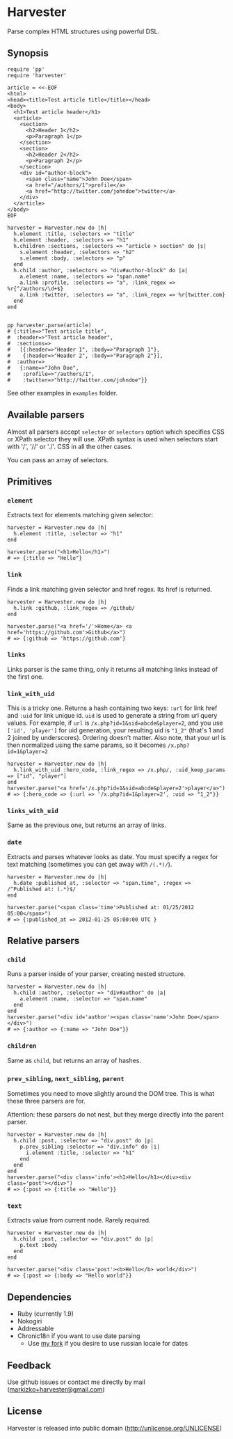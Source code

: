 # Harvester

Parse complex HTML structures using powerful DSL.

## Synopsis

```
require 'pp'
require 'harvester'

article = <<-EOF
<html>
<head><title>Test article title</title></head>
<body>
  <h1>Test article header</h1>
  <article>
    <section>
      <h2>Header 1</h2>
      <p>Paragraph 1</p>
    </section>
    <section>
      <h2>Header 2</h2>
      <p>Paragraph 2</p>
    </section>
    <div id="author-block">
      <span class="name">John Doe</span>
      <a href="/authors/1">profile</a>
      <a href="http://twitter.com/johndoe">twitter</a>
    </div>
  </article>
</body>
EOF

harvester = Harvester.new do |h|
  h.element :title, :selectors => "title"
  h.element :header, :selectors => "h1"
  h.children :sections, :selectors => "article > section" do |s|
    s.element :header, :selectors => "h2"
    s.element :body, :selectors => "p"
  end
  h.child :author, :selectors => "div#author-block" do |a|
    a.element :name, :selectors => "span.name"
    a.link :profile, :selectors => "a", :link_regex => %r{^/authors/\d+$}
    a.link :twitter, :selectors => "a", :link_regex => %r{twitter.com}
  end
end


pp harvester.parse(article)
# {:title=>"Test article title",
#  :header=>"Test article header",
#  :sections=>
#   [{:header=>"Header 1", :body=>"Paragraph 1"},
#    {:header=>"Header 2", :body=>"Paragraph 2"}],
#  :author=>
#   {:name=>"John Doe",
#    :profile=>"/authors/1",
#    :twitter=>"http://twitter.com/johndoe"}}
```

See other examples in `examples` folder.

## Available parsers

Almost all parsers accept `selector` or `selectors` option which specifies CSS or XPath selector they will use. XPath syntax is used when selectors start with '/', '//' or './'. CSS in all the other cases.

You can pass an array of selectors.

## Primitives

### `element`

Extracts text for elements matching given selector:

```
harvester = Harvester.new do |h|
  h.element :title, :selector => "h1"
end

harvester.parse("<h1>Hello</h1>")
# => {:title => "Hello"}
```

### `link`

Finds a link matching given selector and href regex. Its href is returned.

```
harvester = Harvester.new do |h|
  h.link :github, :link_regex => /github/
end

harvester.parse("<a href='/'>Home</a> <a href='https://github.com'>Github</a>")
# => {:github => 'https://github.com'}
```

### `links`

Links parser is the same thing, only it returns all matching links instead of the first one.

### `link_with_uid`

This is a tricky one. Returns a hash containing two keys: `:url` for link href and `:uid` for link unique id. `uid` is used to generate a string from url query values. For example, if `url` is `/x.php?id=1&sid=abcde&player=2`, and you use `['id', 'player']` for uid generation, your resulting uid is `"1_2"` (that's 1 and 2 joined by underscores). Ordering doesn't matter. Also note, that your url is then normalized using the same params, so it becomes `/x.php?id=1&player=2`


```
harvester = Harvester.new do |h|
  h.link_with_uid :hero_code, :link_regex => /x.php/, :uid_keep_params => ["id", "player"]
end
harvester.parse("<a href='/x.php?id=1&sid=abcde&player=2'>player</a>")
# => {:hero_code => {:url => '/x.php?id=1&player=2', :uid => "1_2"}}
```

### `links_with_uid`

Same as the previous one, but returns an array of links.

### `date`

Extracts and parses whatever looks as date. You must specify a regex for text matching (sometimes you can get away with `/(.*)/`).

```
harvester = Harvester.new do |h|
  h.date :published_at, :selector => "span.time", :regex => /^Published at: (.*)$/
end

harvester.parse("<span class='time'>Published at: 01/25/2012 05:00</span>")
# => {:published_at => 2012-01-25 05:00:00 UTC }
```

## Relative parsers

### `child`

Runs a parser inside of your parser, creating nested structure.

```
harvester = Harvester.new do |h|
  h.child :author, :selector => "div#author" do |a|
    a.element :name, :selector => "span.name"
  end
end
harvester.parse("<div id='author'><span class='name'>John Doe</span></div>")
# => {:author => {:name => "John Doe"}}
```

### `children`

Same as `child`, but returns an array of hashes.

### `prev_sibling`, `next_sibling`, `parent`

Sometimes you need to move slightly around the DOM tree. This is what these three parsers are for.

Attention: these parsers do not nest, but they merge directly into the parent parser.

```
harvester = Harvester.new do |h|
  h.child :post, :selector => "div.post" do |p|
    p.prev_sibling :selector => "div.info" do |i|
      i.element :title, :selector => "h1"
    end
  end
end
harvester.parse("<div class='info'><h1>Hello</h1></div><div class='post'></div>")
# => {:post => {:title => "Hello"}}
```

### `text`

Extracts value from current node. Rarely required.

```
harvester = Harvester.new do |h|
  h.child :post, :selector => "div.post" do |p|
    p.text :body
  end
end

harvester.parse("<div class='post'><b>Hello</b> world</div>")
# => {:post => {:body => "Hello world"}}
```


## Dependencies

* Ruby (currently 1.9)
* Nokogiri
* Addressable
* Chronic18n if you want to use date parsing
    * Use [my fork](https://github.com/markiz/chronic18n) if you desire to use russian locale for dates

## Feedback

Use github issues or contact me directly by mail (markizko+harvester@gmail.com)

## License

Harvester is released into public domain (http://unlicense.org/UNLICENSE)

